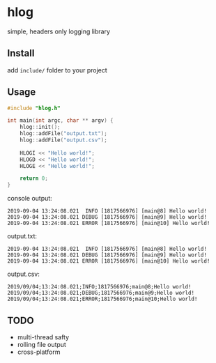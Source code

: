 # hlog

simple, headers only logging library 

## Install

add `include/` folder to your project

## Usage

``` c++
#include "hlog.h"

int main(int argc, char ** argv) {
    hlog::init();
    hlog::addFile("output.txt");
    hlog::addFile("output.csv");
    
    HLOGI << "Hello world!";
    HLOGD << "Hello world!";
    HLOGE << "Hello world!";

    return 0;
}
```

console output:
```
2019-09-04 13:24:08.021  INFO [1817566976] [main@8] Hello world!
2019-09-04 13:24:08.021 DEBUG [1817566976] [main@9] Hello world!
2019-09-04 13:24:08.021 ERROR [1817566976] [main@10] Hello world!
```

output.txt:
```
2019-09-04 13:24:08.021  INFO [1817566976] [main@8] Hello world!
2019-09-04 13:24:08.021 DEBUG [1817566976] [main@9] Hello world!
2019-09-04 13:24:08.021 ERROR [1817566976] [main@10] Hello world!
```

output.csv:
```
2019/09/04;13:24:08.021;INFO;1817566976;main@8;Hello world!
2019/09/04;13:24:08.021;DEBUG;1817566976;main@9;Hello world!
2019/09/04;13:24:08.021;ERROR;1817566976;main@10;Hello world!
```

## TODO
- multi-thread safty
- rolling file output
- cross-platform